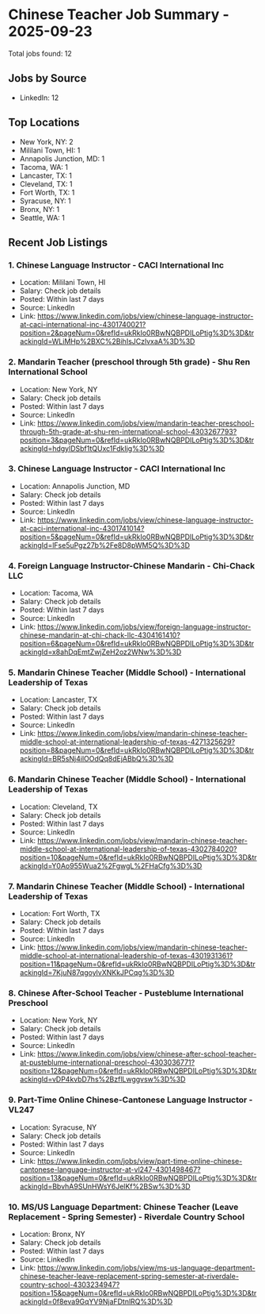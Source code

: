 # Chinese Teacher Job Summary - 2025-09-23

Total jobs found: 12

## Jobs by Source

- LinkedIn: 12

## Top Locations

- New York, NY: 2
- Mililani Town, HI: 1
- Annapolis Junction, MD: 1
- Tacoma, WA: 1
- Lancaster, TX: 1
- Cleveland, TX: 1
- Fort Worth, TX: 1
- Syracuse, NY: 1
- Bronx, NY: 1
- Seattle, WA: 1

## Recent Job Listings

### 1. Chinese Language Instructor - CACI International Inc
- Location: Mililani Town, HI
- Salary: Check job details
- Posted: Within last 7 days
- Source: LinkedIn
- Link: https://www.linkedin.com/jobs/view/chinese-language-instructor-at-caci-international-inc-4301740021?position=2&pageNum=0&refId=ukRkIo0RBwNQBPDILoPtig%3D%3D&trackingId=WLiMHp%2BXC%2BihIsJCzlvxaA%3D%3D

### 2. Mandarin Teacher (preschool through 5th grade) - Shu Ren International School
- Location: New York, NY
- Salary: Check job details
- Posted: Within last 7 days
- Source: LinkedIn
- Link: https://www.linkedin.com/jobs/view/mandarin-teacher-preschool-through-5th-grade-at-shu-ren-international-school-4303267793?position=3&pageNum=0&refId=ukRkIo0RBwNQBPDILoPtig%3D%3D&trackingId=hdgylDSbf1tQUxc1FdkIjg%3D%3D

### 3. Chinese Language Instructor - CACI International Inc
- Location: Annapolis Junction, MD
- Salary: Check job details
- Posted: Within last 7 days
- Source: LinkedIn
- Link: https://www.linkedin.com/jobs/view/chinese-language-instructor-at-caci-international-inc-4301741014?position=5&pageNum=0&refId=ukRkIo0RBwNQBPDILoPtig%3D%3D&trackingId=lFse5uPgz27b%2Fe8D8pWM5Q%3D%3D

### 4. Foreign Language Instructor-Chinese Mandarin - Chi-Chack LLC
- Location: Tacoma, WA
- Salary: Check job details
- Posted: Within last 7 days
- Source: LinkedIn
- Link: https://www.linkedin.com/jobs/view/foreign-language-instructor-chinese-mandarin-at-chi-chack-llc-4304161410?position=6&pageNum=0&refId=ukRkIo0RBwNQBPDILoPtig%3D%3D&trackingId=x8ahDqEmtZwjZeH2oz2WNw%3D%3D

### 5. Mandarin Chinese Teacher (Middle School) - International Leadership of Texas
- Location: Lancaster, TX
- Salary: Check job details
- Posted: Within last 7 days
- Source: LinkedIn
- Link: https://www.linkedin.com/jobs/view/mandarin-chinese-teacher-middle-school-at-international-leadership-of-texas-4271325629?position=8&pageNum=0&refId=ukRkIo0RBwNQBPDILoPtig%3D%3D&trackingId=BR5sNj4ilOOdQq8dEjABbQ%3D%3D

### 6. Mandarin Chinese Teacher (Middle School) - International Leadership of Texas
- Location: Cleveland, TX
- Salary: Check job details
- Posted: Within last 7 days
- Source: LinkedIn
- Link: https://www.linkedin.com/jobs/view/mandarin-chinese-teacher-middle-school-at-international-leadership-of-texas-4302784020?position=10&pageNum=0&refId=ukRkIo0RBwNQBPDILoPtig%3D%3D&trackingId=Y0Ao955Wua2%2FgwgL%2FHaCfg%3D%3D

### 7. Mandarin Chinese Teacher (Middle School) - International Leadership of Texas
- Location: Fort Worth, TX
- Salary: Check job details
- Posted: Within last 7 days
- Source: LinkedIn
- Link: https://www.linkedin.com/jobs/view/mandarin-chinese-teacher-middle-school-at-international-leadership-of-texas-4301931361?position=11&pageNum=0&refId=ukRkIo0RBwNQBPDILoPtig%3D%3D&trackingId=7KjuN87qgoylvXNKkJPCqg%3D%3D

### 8. Chinese After-School Teacher - Pusteblume International Preschool
- Location: New York, NY
- Salary: Check job details
- Posted: Within last 7 days
- Source: LinkedIn
- Link: https://www.linkedin.com/jobs/view/chinese-after-school-teacher-at-pusteblume-international-preschool-4303036771?position=12&pageNum=0&refId=ukRkIo0RBwNQBPDILoPtig%3D%3D&trackingId=vDP4kvbD7hs%2BzflLwggvsw%3D%3D

### 9. Part-Time Online Chinese-Cantonese Language Instructor - VL247
- Location: Syracuse, NY
- Salary: Check job details
- Posted: Within last 7 days
- Source: LinkedIn
- Link: https://www.linkedin.com/jobs/view/part-time-online-chinese-cantonese-language-instructor-at-vl247-4301498467?position=13&pageNum=0&refId=ukRkIo0RBwNQBPDILoPtig%3D%3D&trackingId=BbvhA9SUnHWsY6JelKf%2BSw%3D%3D

### 10. MS/US Language Department: Chinese Teacher (Leave Replacement - Spring Semester) - Riverdale Country School
- Location: Bronx, NY
- Salary: Check job details
- Posted: Within last 7 days
- Source: LinkedIn
- Link: https://www.linkedin.com/jobs/view/ms-us-language-department-chinese-teacher-leave-replacement-spring-semester-at-riverdale-country-school-4303234947?position=15&pageNum=0&refId=ukRkIo0RBwNQBPDILoPtig%3D%3D&trackingId=0f8eva9GqYV9NjaFDtnlRQ%3D%3D

